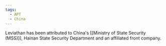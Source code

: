 ```yaml
---
tags:
  - APT
  - China
---
```

Leviathan has been attributed to China's [[Ministry of State Security (MSS)]], Hainan State Security Department and an affiliated front company.